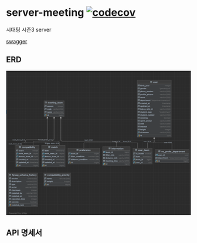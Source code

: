 # server-meeting [![codecov](https://codecov.io/gh/uoslife/server-meeting/branch/master/graph/badge.svg?token=5ZBiZirJdI)](https://codecov.io/gh/uoslife/server-meeting)

시대팅 시즌3 server

[swagger](https://meeting.uoslife.com/api/swagger-ui/index.html)

## ERD

![시대팅 ERD](docsource/Sidaeting-erd.png)

## API 명세서
